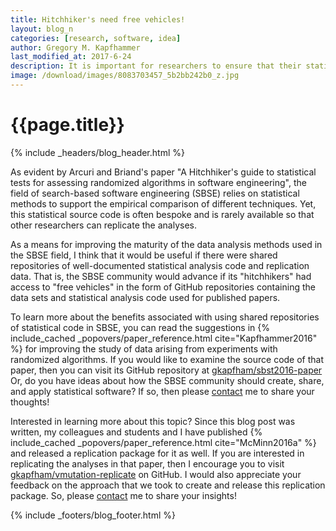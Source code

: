 ```yaml
---
title: Hitchhiker's need free vehicles!
layout: blog_n
categories: [research, software, idea]
author: Gregory M. Kapfhammer
last_modified_at: 2017-6-24
description: It is important for researchers to ensure that their statistical analyses are reproducible.
image: /download/images/8083703457_5b2bb242b0_z.jpg
---
```


# {{page.title}}
{% include _headers/blog_header.html %}

As evident by Arcuri and Briand's paper "A Hitchhiker's guide to statistical
tests for assessing randomized algorithms in software engineering", the field of
search-based software engineering (SBSE) relies on statistical methods to
support the empirical comparison of different techniques. Yet, this statistical
source code is often bespoke and is rarely available so that other researchers
can replicate the analyses.

As a means for improving the maturity of the data analysis methods used in the
SBSE field, I think that it would be useful if there were shared repositories
of well-documented statistical analysis code and replication data. That is, the
SBSE community would advance if its "hitchhikers" had access to "free vehicles"
in the form of GitHub repositories containing the data sets and statistical
analysis code used for published papers.

<p>
To learn more about the benefits associated with using shared repositories of
statistical code in SBSE, you can read the suggestions in {% include_cached
_popovers/paper_reference.html cite="Kapfhammer2016" %}
for improving the study of data arising from experiments with
randomized algorithms. If you would like to examine the source code of that
paper, then you can visit its GitHub repository at <a
href="https://github.com/gkapfham/sbst2016-paper">gkapfham/sbst2016-paper</a>
Or, do you have ideas about how the SBSE community should create, share, and
apply statistical software? If so, then please
<a href="{{site.baseurl}}contact">contact</a> me to share your thoughts!
</p>

<p>
Interested in learning more about this topic? Since this blog post was written,
my colleagues and students and I have published {% include_cached
_popovers/paper_reference.html cite="McMinn2016a" %} and released a replication
package for it as well. If you are interested in replicating the analyses in
that paper, then I encourage you to visit <a
href="https://github.com/gkapfham/vmutation-replicate">gkapfham/vmutation-replicate</a>
on GitHub. I would also appreciate your feedback on the approach that we took
to create and release this replication package. So, please <a
href="{{site.baseurl}}contact">contact</a> me to share your insights!
</p>

{% include _footers/blog_footer.html %}
